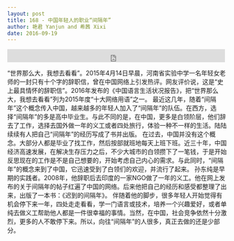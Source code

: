 ```yaml
---
layout: post
title: 168 - 中国年轻人的职业“间隔年”
author: 艳君 Yanjun and 希茜 Xixi
date: 2016-09-19
---
```


<iframe src="https://archive.org/embed/slowchinese_201909/Slow_Chinese_168.mp3" width="500" height="30" frameborder="0" webkitallowfullscreen="true" mozallowfullscreen="true" allowfullscreen></iframe>

“世界那么大，我想去看看”。2015年4月14日早晨，河南省实验中学一名年轻女老师的一封只有十个字的辞职信，曾在中国网络上引发热评。网友评价说，这是“史上最具情怀的辞职信”。2016年发布的《中国语言生活状况报告》，把“世界那么大，我想去看看”列为2015年度“十大网络用语”之一。
最近这几年，随着“间隔年”这个概念传入中国，越来越多的年轻人加入了“间隔年”的队伍。在西方，选择“间隔年”的多是高中毕业生。与此不同的是，在中国，更多是白领阶层，他们辞去了工作，选择去国外做一年的义工或者四处旅行，体验一种不一样的生活。陆陆续续有人把自己“间隔年”的经历写成了书并出版。
在过去，中国并没有这个概念。大部分人都是毕业了找工作，然后按部就班地每天上班下班。近三十年，中国经济高速发展，在解决生存压力之后，不少大城市的白领攒下了一笔钱，于是开始反思现在的工作是不是自己想要的，开始考虑自己内心的需求。与此同时，“间隔年”的概念来到了中国，它迅速受到了白领们的欢迎，并流行了起来。
孙东纯是早期的实践者。2008年，他辞职后去印度的一家NGO做了一年的义工。他在网上发布的关于间隔年的帖子红遍了中国的网络。后来他把自己的经历和感受都整理了出来，出版了一本书：《迟到的间隔年》。
伴随着他的脚步，很多年轻人开始觉得有机会停下来一年，四处走走看看，学一门语言或技术，培养一个兴趣爱好，或者单纯去做义工帮助他人都是一件很幸福的事情。当然，在中国，社会竞争依然十分激烈，更多的人不敢停下来。所以，向往“间隔年”的人很多，真正去做的还是少部分。
